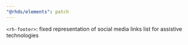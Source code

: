 ```yaml
---
"@rhds/elements": patch
---
```


`<rh-footer>`: fixed representation of social media links list for assistive technologies
